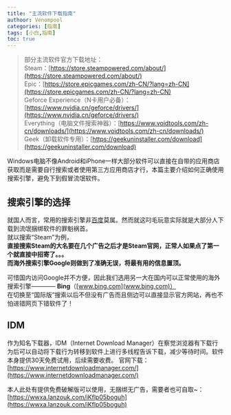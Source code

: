 ```yaml
---
title: "主流软件下载指南"
authoor: Venompool
categories: [指南]
tags: [小白,指南]
toc: true
---
```

> 部分主流软件官方下载地址：  
Steam：[https://store.steampowered.com/about/](https://store.steampowered.com/about/)  
Epic：[https://store.epicgames.com/zh-CN/?lang=zh-CN](https://store.epicgames.com/zh-CN/?lang=zh-CN)  
Geforce Experience（N卡用户必备）：[https://www.nvidia.cn/geforce/drivers/](https://www.nvidia.cn/geforce/drivers/)  
Everything（电脑文件搜索神器）：[https://www.voidtools.com/zh-cn/downloads/](https://www.voidtools.com/zh-cn/downloads/)  
Geek（卸载软件专用）：[https://geekuninstaller.com/download](https://geekuninstaller.com/download)

Windows电脑不像Android和iPhone一样大部分软件可以直接在自带的应用商店获取而是需要自行搜索或者使用第三方应用商店才行，本篇主要介绍如何正确使用搜索引擎，避免下到假冒流氓软件。  

## 搜索引擎的选择

就国人而言，常用的搜索引擎非[百度](www.baidu.com)莫属。然而就这叼毛玩意实际就是大部分人下载到流氓捆绑软件的罪魁祸首。  
就以搜索“Steam”为例，  
**直接搜索Steam的大名要在几个广告之后才是Steam官网，正常人如果点了第一个就直接中招寄了。。。**  
**而海外搜索引擎Google则做到了准确无误，将最有用的信息置顶。**  
  
  
可惜国内访问Google并不方便，因此我们选用另一大在国内可以正常使用的海外搜索引擎———— **Bing**（[www.bing.com](www.bing,com)）  
在切换至“国际版”搜索以后不但没有广告而且侧边可以直接显示官方网站，再也不怕进错网页下错软件了！  

## IDM

作为知名下载器，IDM（Internet Download Manager）在察觉浏览器有下载行为后可以自动将下载行为转移到软件上进行多线程告诉下载，减少等待时间。软件本身提供30天免费试用，后续需要收费。
官网下载：[https://www.internetdownloadmanager.com/](https://www.internetdownloadmanager.com/)  

本人此处有提供免费破解版可以使用，无捆绑无广告，需要者也可自取~：[https://wwxa.lanzouk.com/iKflp05boguh](https://wwxa.lanzouk.com/iKflp05boguh)